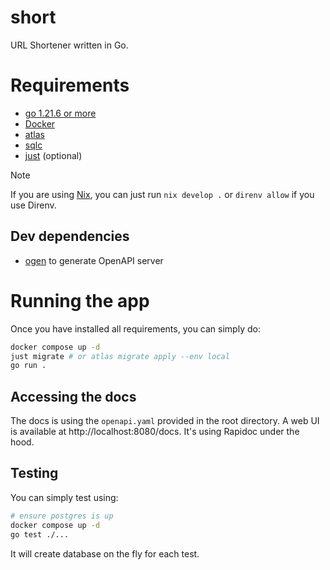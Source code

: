 # short

URL Shortener written in Go.

# Requirements

- [go 1.21.6 or more](https://go.dev/doc/install)
- [Docker](https://www.docker.com/)
- [atlas](https://atlasgo.io/getting-started)
- [sqlc](https://docs.sqlc.dev/en/stable/overview/install.html)
- [just](https://github.com/casey/just#installation) (optional)

> [!NOTE]
> If you are using [Nix](https://nixos.org/), you can just run `nix develop .` or `direnv allow` if you use Direnv.

## Dev dependencies

- [ogen](https://github.com/ogen-go/ogen#install) to generate OpenAPI server

# Running the app

Once you have installed all requirements, you can simply do:

```sh
docker compose up -d
just migrate # or atlas migrate apply --env local
go run .
```

## Accessing the docs

The docs is using the `openapi.yaml` provided in the root directory. A web UI is available at http://localhost:8080/docs.
It's using Rapidoc under the hood.

## Testing

You can simply test using:

```sh
# ensure postgres is up
docker compose up -d
go test ./...
```

It will create database on the fly for each test.
